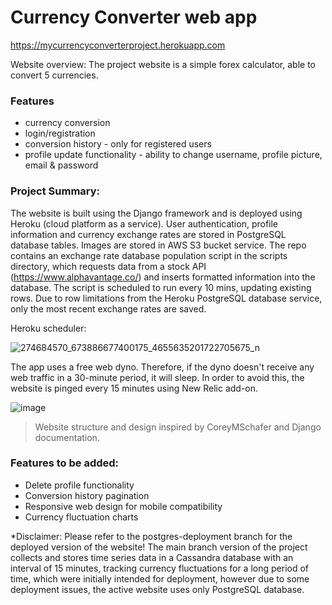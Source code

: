 # Currency Converter web app
https://mycurrencyconverterproject.herokuapp.com

Website overview:
The project website is a simple forex calculator, able to convert 5 currencies. 

### Features
- currency conversion
- login/registration
- conversion history - only for registered users
- profile update functionality - ability to change username, profile picture, email & password

### Project Summary:
The website is built using the Django framework and is deployed using Heroku (cloud platform as a service). User authentication, profile information and currency exchange rates are stored in PostgreSQL database tables. Images are stored in AWS S3 bucket service.
The repo contains an exchange rate database population script in the scripts directory, which requests data from a stock API (https://www.alphavantage.co/) and inserts formatted information into the database. The script is scheduled to run every 10 mins, updating existing rows. Due to row limitations from the Heroku PostgreSQL database service, only the most recent exchange rates are saved. 

Heroku scheduler:

![274684570_673886677400175_4655635201722705675_n](https://user-images.githubusercontent.com/90049004/156538736-0072b119-0822-4400-bcc2-8748e8189be6.png)

The app uses a free web dyno. Therefore, if the dyno doesn't receive any web traffic in a 30-minute period, it will sleep. In order to avoid this, the website is pinged every 15 minutes using New Relic add-on.

![image](https://user-images.githubusercontent.com/90049004/156754907-e2cd3c11-961d-4e69-967a-5bb1286cb84f.png)

> Website structure and design inspired by CoreyMSchafer and Django documentation.

### Features to be added:
- Delete profile functionality
- Conversion history pagination
- Responsive web design for mobile compatibility
- Currency fluctuation charts

*Disclaimer:
Please refer to the postgres-deployment branch for the deployed version of the website!
The main branch version of the project collects and stores time series data in a Cassandra database with an interval of 15 minutes, tracking currency fluctuations 
for a long period of time, which were initially intended for deployment, however due to some deployment issues, the active website uses only PostgreSQL database.
